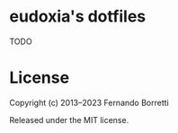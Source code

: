 # eudoxia's dotfiles

TODO

# License

Copyright (c) 2013–2023 Fernando Borretti

Released under the MIT license.
